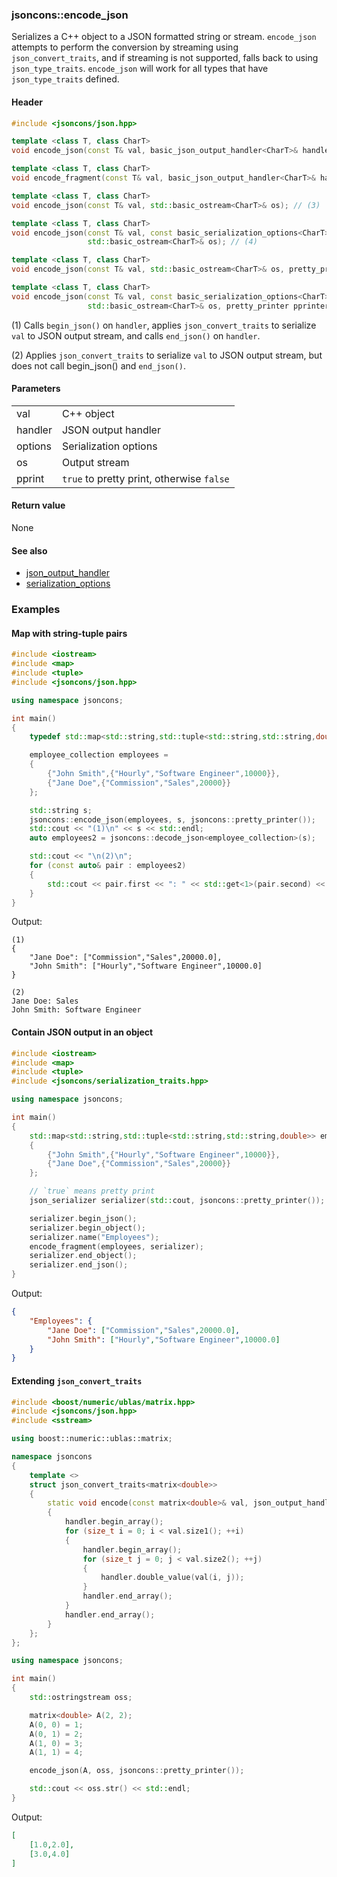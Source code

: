 ### jsoncons::encode_json

Serializes a C++ object to a JSON formatted string or stream. `encode_json` attempts to 
perform the conversion by streaming using `json_convert_traits`, and if
streaming is not supported, falls back to using `json_type_traits`. `encode_json` will work for all types that
have `json_type_traits` defined.

#### Header
```c++
#include <jsoncons/json.hpp>

template <class T, class CharT>
void encode_json(const T& val, basic_json_output_handler<CharT>& handler); // (1)

template <class T, class CharT>
void encode_fragment(const T& val, basic_json_output_handler<CharT>& handler); // (2)

template <class T, class CharT>
void encode_json(const T& val, std::basic_ostream<CharT>& os); // (3)

template <class T, class CharT>
void encode_json(const T& val, const basic_serialization_options<CharT>& options,
                 std::basic_ostream<CharT>& os); // (4)

template <class T, class CharT>
void encode_json(const T& val, std::basic_ostream<CharT>& os, pretty_printer pprinter); // (5)

template <class T, class CharT>
void encode_json(const T& val, const basic_serialization_options<CharT>& options,
                 std::basic_ostream<CharT>& os, pretty_printer pprinter); // (6)
```

(1) Calls `begin_json()` on `handler`, applies `json_convert_traits` to serialize `val` to JSON output stream, and calls `end_json()` on `handler`.

(2) Applies `json_convert_traits` to serialize `val` to JSON output stream, but does not call begin_json() and `end_json()`.

#### Parameters

<table>
  <tr>
    <td>val</td>
    <td>C++ object</td> 
  </tr>
  <tr>
    <td>handler</td>
    <td>JSON output handler</td> 
  </tr>
  <tr>
    <td>options</td>
    <td>Serialization options</td> 
  </tr>
  <tr>
    <td>os</td>
    <td>Output stream</td> 
  </tr>
  <tr>
    <td>pprint</td>
    <td><code>true</code> to pretty print, otherwise <code>false</code></td> 
  </tr>
</table>

#### Return value

None 

#### See also

- [json_output_handler](json_output_handler.md)
- [serialization_options](serialization_options.md)
    
### Examples

#### Map with string-tuple pairs

```c++
#include <iostream>
#include <map>
#include <tuple>
#include <jsoncons/json.hpp>

using namespace jsoncons;

int main()
{
    typedef std::map<std::string,std::tuple<std::string,std::string,double>> employee_collection;

    employee_collection employees = 
    { 
        {"John Smith",{"Hourly","Software Engineer",10000}},
        {"Jane Doe",{"Commission","Sales",20000}}
    };

    std::string s;
    jsoncons::encode_json(employees, s, jsoncons::pretty_printer());
    std::cout << "(1)\n" << s << std::endl;
    auto employees2 = jsoncons::decode_json<employee_collection>(s);

    std::cout << "\n(2)\n";
    for (const auto& pair : employees2)
    {
        std::cout << pair.first << ": " << std::get<1>(pair.second) << std::endl;
    }
}
```
Output:
```
(1)
{
    "Jane Doe": ["Commission","Sales",20000.0],
    "John Smith": ["Hourly","Software Engineer",10000.0]
}

(2)
Jane Doe: Sales
John Smith: Software Engineer
```
    
#### Contain JSON output in an object

```c++
#include <iostream>
#include <map>
#include <tuple>
#include <jsoncons/serialization_traits.hpp>

using namespace jsoncons;

int main()
{
    std::map<std::string,std::tuple<std::string,std::string,double>> employees = 
    { 
        {"John Smith",{"Hourly","Software Engineer",10000}},
        {"Jane Doe",{"Commission","Sales",20000}}
    };

    // `true` means pretty print
    json_serializer serializer(std::cout, jsoncons::pretty_printer()); 

    serializer.begin_json();       
    serializer.begin_object();       
    serializer.name("Employees");       
    encode_fragment(employees, serializer);
    serializer.end_object();       
    serializer.end_json();       
}
```
Output:
```json
{
    "Employees": {
        "Jane Doe": ["Commission","Sales",20000.0],
        "John Smith": ["Hourly","Software Engineer",10000.0]
    }
}
```
    
#### Extending `json_convert_traits`

```c++
#include <boost/numeric/ublas/matrix.hpp>
#include <jsoncons/json.hpp>
#include <sstream>

using boost::numeric::ublas::matrix;

namespace jsoncons
{
    template <>
    struct json_convert_traits<matrix<double>>
    {
        static void encode(const matrix<double>& val, json_output_handler& handler)
        {
            handler.begin_array();
            for (size_t i = 0; i < val.size1(); ++i)
            {
                handler.begin_array();
                for (size_t j = 0; j < val.size2(); ++j)
                {
                    handler.double_value(val(i, j));
                }
                handler.end_array();
            }
            handler.end_array();
        }
    };
};

using namespace jsoncons;

int main()
{
    std::ostringstream oss;

    matrix<double> A(2, 2);
    A(0, 0) = 1;
    A(0, 1) = 2;
    A(1, 0) = 3;
    A(1, 1) = 4;

    encode_json(A, oss, jsoncons::pretty_printer());

    std::cout << oss.str() << std::endl;
}
```
Output:
```json
[
    [1.0,2.0],
    [3.0,4.0]
]
```


